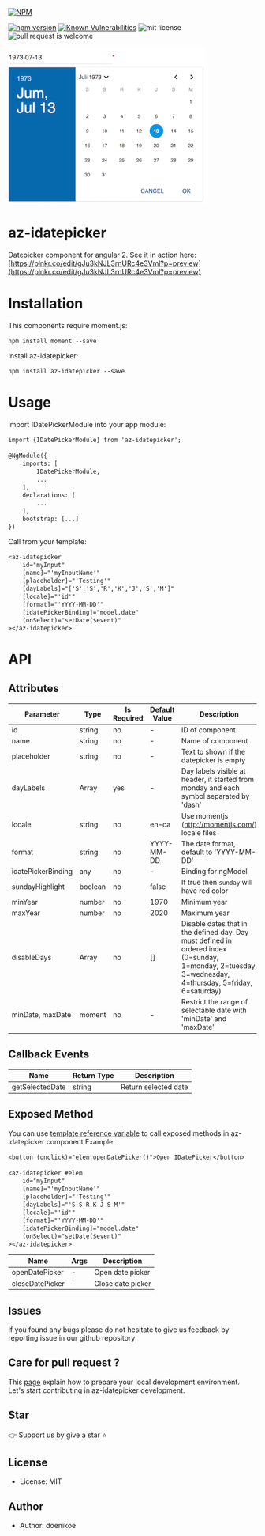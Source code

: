 [![NPM](https://nodei.co/npm/az-idatepicker.png?downloads=true&stars=true)](https://nodei.co/npm/az-idatepicker/)

[![npm version](https://badge.fury.io/js/az-idatepicker.svg)](https://badge.fury.io/js/az-idatepicker) [![Known Vulnerabilities](https://snyk.io/test/npm/az-idatepicker/badge.svg)](https://snyk.io/test/npm/az-idatepicker) ![mit license](https://img.shields.io/packagist/l/doctrine/orm.svg) ![pull request is welcome](https://img.shields.io/badge/PRs-welcome-brightgreen.svg?style=flat-square)
 
![screenshot](https://github.com/doenikoe/az-idatepicker/raw/master/screenshot.png)

# az-idatepicker
Datepicker component for angular 2. See it in action here: [https://plnkr.co/edit/gJu3kNJL3rnURc4e3Vml?p=preview](https://plnkr.co/edit/gJu3kNJL3rnURc4e3Vml?p=preview) 

# Installation
This components require moment.js:
```npm
npm install moment --save
```
Install az-idatepicker:
```npm
npm install az-idatepicker --save
```

# Usage
import IDatePickerModule into your app module:
```angularjs
import {IDatePickerModule} from 'az-idatepicker';

@NgModule({
    imports: [
        IDatePickerModule,
        ...
    ],
    declarations: [
        ...
    ],
    bootstrap: [...]
})
```
Call <az-idatepicker> from your template:
```angular2html
<az-idatepicker
    id="myInput"
    [name]="'myInputName'"
    [placeholder]="'Testing'"
    [dayLabels]="['S','S','R','K','J','S','M']"
    [locale]="'id'"
    [format]="'YYYY-MM-DD'"
    [idatePickerBinding]="model.date"
    (onSelect)="setDate($event)"
></az-idatepicker>    
```

# API
## Attributes
| Parameter          	| Type           | Is Required | Default Value | Description                                                                                                                                                |
|-----------------------|----------------|-------------|---------------|------------------------------------------------------------------------------------------------------------------------------------------------------------|
| id                 	| string         | no          |      -        | ID of component                                                                                                                                            |
| name               	| string         | no          |      -        | Name of component                                                                                                                                          |
| placeholder        	| string         | no          |      -        | Text to shown if the datepicker is empty                                                                                                                   |
| dayLabels       	    | Array<string>  | yes         |      -        | Day labels visible at header, it started from monday and each symbol separated by 'dash'                                                                   |
| locale             	| string         | no          |    en-ca      | Use momentjs (http://momentjs.com/) locale files                                                                                                           |
| format             	| string         | no          |  YYYY-MM-DD   | The date format, default to 'YYYY-MM-DD'                                                                                                                   |
| idatePickerBinding 	| any            | no          |      -        | Binding for ngModel                                                                                                                                        |
| sundayHighlight       | boolean        | no          |    false      | If true then `sunday` will have red color                                                                                                                  |
| minYear               | number         | no          |     1970      | Minimum year                                                                                                                                               |
| maxYear               | number         | no          |     2020      | Maximum year                                                                                                                                               |
| disableDays           | Array<number>  | no          |     []        | Disable dates that in the defined day. Day must defined in ordered index (0=sunday, 1=monday, 2=tuesday, 3=wednesday, 4=thursday, 5=friday, 6=saturday)    |
| minDate, maxDate      | moment         | no          |      -        | Restrict the range of selectable date with 'minDate' and 'maxDate'                                                                                         |
  
## Callback Events
| Name                  | Return Type  | Description                                                                                        |
|-----------------------|--------------|----------------------------------------------------------------------------------------------------|
| getSelectedDate       | string       | Return selected date

## Exposed Method
You can use [template reference variable](https://angular.io/docs/ts/latest/guide/template-syntax.html#!#ref-vars) to call exposed methods in az-idatepicker component
Example:
```angular2html
<button (onclick)="elem.openDatePicker()">Open IDatePicker</button>

<az-idatepicker #elem
    id="myInput"
    [name]="'myInputName'"
    [placeholder]="'Testing'"
    [dayLabels]="'S-S-R-K-J-S-M'"
    [locale]="'id'"
    [format]="'YYYY-MM-DD'"
    [idatePickerBinding]="model.date"
    (onSelect)="setDate($event)"
></az-idatepicker>
```

| Name                  | Args  | Description           |
|-----------------------|-------|-----------------------|
| openDatePicker        | -     | Open date picker      |
| closeDatePicker       | -     | Close date picker     |

## Issues
If you found any bugs please do not hesitate to give us feedback by reporting issue in our github repository

## Care for pull request ?
This [page](https://github.com/doenikoe/az-idatepicker/wiki/Building-and-testing-az-idatepicker) explain how to prepare your local development environment. Let's start contributing in az-idatepicker development.

## Star
:point_right: Support us by give a star :star: 

## License
- License: MIT

## Author 
- Author: doenikoe



